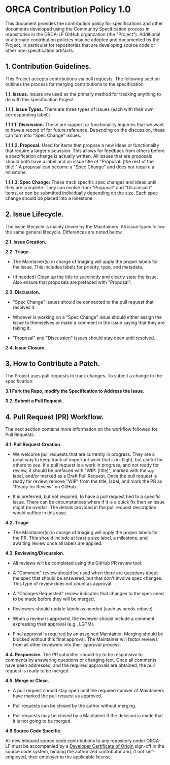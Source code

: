 # ORCA Contribution Policy 1.0

This document provides the contribution policy for specifications and other
documents developed using the Community Specification process in  repositories
in the ORCA-LF GitHub organzation (the "Project"). Additional or alternate
contribution policies may be adopted and documented by the Project, in
particular for repositories that are developing source code or other
non-specification artifacts.

## 1. Contribution Guidelines.

This Project accepts contributions via pull requests. The following
section outlines the process for merging contributions to the specification

**1.1. Issues.** Issues are used as the primary method for tracking anything
to do with this specification Project.

**1.1.1. Issue Types.** There are three types of issues (each with their own
corresponding label):

**1.1.1.1. Discussion.** These are support or functionality inquiries that we
want to have a record of for future reference. Depending on the discussion,
these can turn into "Spec Change" issues.

**1.1.1.2. Proposal.** Used for items that propose a new ideas or functionality
that require a larger discussion. This allows for feedback from others before a
specification change is actually written. All issues that are proposals should
both have a label and an issue title of "Proposal: [the rest of the title]." A
proposal can become a "Spec Change" and does not require a milestone.

**1.1.1.3.	Spec Change:** These track specific spec changes and ideas until
they are complete. They can evolve from "Proposal" and "Discussion" items, or
can be submitted individually depending on the size. Each spec change should be
placed into a milestone.

## 2. Issue Lifecycle.

The issue lifecycle is mainly driven by the Maintainers. All issue types follow
the same general lifecycle. Differences are noted below.

**2.1. Issue Creation.**

**2.2. Triage.**

* The Maintainer(s) in charge of triaging will apply the proper labels for the
issue. This includes labels for priority, type, and metadata.

* (If needed) Clean up the title to succinctly and clearly state the issue.
Also ensure that proposals are prefaced with "Proposal".

**2.3. Discussion.**

* "Spec Change" issues should be connected to the pull request that resolves it.

* Whoever is working on a "Spec Change" issue should either assign the issue to
themselves or make a comment in the issue saying that they are taking it.

* "Proposal" and "Discussion" issues should stay open until resolved.

**2.4. Issue Closure.**

## 3.	How to Contribute a Patch.

The Project uses pull requests to track changes. To submit a change to the
specification:

**3.1 Fork the Repo, modify the Specification to Address the Issue.**

**3.2. Submit a Pull Request.**

## 4.	Pull Request (PR) Workflow.

The next section contains more information on the workflow followed for Pull
Requests.

**4.1. Pull Request Creation.**

* We welcome pull requests that are currently in progress. They are a great way 
to keep track of important work that is in-flight, but useful for others to see.
If a pull request is a work in progress, and not ready for review, it should be
prefaced with "WIP: [title]", marked with the `wip` label, and/or marked as a
Draft Pull Request. Once the pull request is ready for review, remove "WIP"
from the title, label, and mark the PR as "Ready for Review" on GitHub.

* It is preferred, but not required, to have a pull request tied to a specific
issue. There can be circumstances where if it is a quick fix then an issue might
be overkill. The details provided in the pull request description would suffice
in this case.

**4.2. Triage**

* The Maintainer(s) in charge of triaging will apply the proper labels for the
PR. This should include at least a size label, a milestone, and awaiting review
once all labels are applied. 

**4.3. Reviewing/Discussion.**

* All reviews will be completed using the GitHub PR review tool.

* A "Comment" review should be used when there are questions about the spec that
should be answered, but that don't involve spec changes. This type of review
does not count as approval.

* A "Changes Requested" review indicates that changes to the spec need to be
made before they will be merged.

* Reviewers should update labels as needed (such as needs rebase).

* When a review is approved, the reviewer should include a comment expressing
their approval (e.g., LGTM).

* Final approval is required by an assgined Maintainer. Merging should be
blocked without this final approval. The Maintainer will factor reviews from all
other reviewers into their approval process.

**4.4. Responsive.** The PR submitter should try to be responsive to comments
by answering questions or changing text. Once all comments have been addressed,
and the required approvals are obtained, the pull request is ready to be merged.

**4.5. Merge or Close.**

* A pull request should stay open until the required numver of Maintainers have
marked the pull request as approved.

* Pull requests can be closed by the author without merging.

* Pull requests may be closed by a Maintainer if the decision is made that it is
not going to be merged.

**4.6 Source Code Specific.**

All new inbound source code contributions to any repository under ORCA-LF must
be accompanied by a [Developer Certificate of Origin](https://developercertificate.org) sign-off in the source code system, binding the authorized contributor
and, if not self-employed, their employer to the applicable license.
